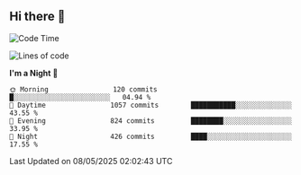 ## Hi there 👋

<!--
**Wangmerlyn/Wangmerlyn** is a ✨ _special_ ✨ repository because its `README.md` (this file) appears on your GitHub profile.

Here are some ideas to get you started:

- 🔭 I’m currently working on ...
- 🌱 I’m currently learning ...
- 👯 I’m looking to collaborate on ...
- 🤔 I’m looking for help with ...
- 💬 Ask me about ...
- 📫 How to reach me: ...
- 😄 Pronouns: ...
- ⚡ Fun fact: ...
-->
<!--START_SECTION:waka-->
![Code Time](http://img.shields.io/badge/Code%20Time-263%20hrs%2039%20mins-blue)

![Lines of code](https://img.shields.io/badge/From%20Hello%20World%20I%27ve%20Written-11.6%20million%20lines%20of%20code-blue)

**I'm a Night 🦉** 

```text
🌞 Morning                120 commits         █░░░░░░░░░░░░░░░░░░░░░░░░   04.94 % 
🌆 Daytime                1057 commits        ███████████░░░░░░░░░░░░░░   43.55 % 
🌃 Evening                824 commits         ████████░░░░░░░░░░░░░░░░░   33.95 % 
🌙 Night                  426 commits         ████░░░░░░░░░░░░░░░░░░░░░   17.55 % 
```



 Last Updated on 08/05/2025 02:02:43 UTC
<!--END_SECTION:waka-->
